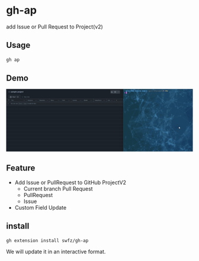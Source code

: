 # gh-ap

add Issue or Pull Request to Project(v2)

## Usage

```bash
gh ap
```

## Demo

![demo](demo.gif)

## Feature
- Add Issue or PullRequest to GitHub ProjectV2
  - Current branch Pull Request
  - PullRequest
  - Issue
- Custom Field Update

## install

```shell
gh extension install swfz/gh-ap
```

We will update it in an interactive format.
